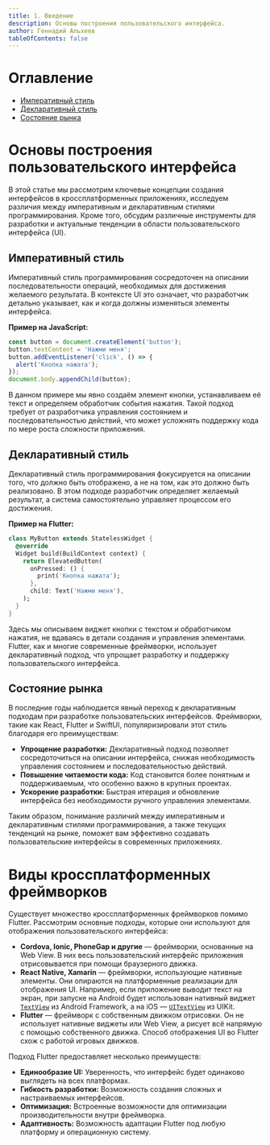 ```yaml
---
title: 1. Введение
description: Основы построения пользовательского интерфейса.
author: Геннадий Альхеев
tableOfContents: false
---
```

# Оглавление

- [Императивный стиль](#%D0%98%D0%BC%D0%BF%D0%B5%D1%80%D0%B0%D1%82%D0%B8%D0%B2%D0%BD%D1%8B%D0%B9-%D1%81%D1%82%D0%B8%D0%BB%D1%8C)
- [Декларативный стиль](#%D0%94%D0%B5%D0%BA%D0%BB%D0%B0%D1%80%D0%B0%D1%82%D0%B8%D0%B2%D0%BD%D1%8B%D0%B9-%D1%81%D1%82%D0%B8%D0%BB%D1%8C)
- [Состояние рынка](#%D0%A1%D0%BE%D1%81%D1%82%D0%BE%D1%8F%D0%BD%D0%B8%D0%B5-%D1%80%D1%8B%D0%BD%D0%BA%D0%B0)

# Основы построения пользовательского интерфейса

В этой статье мы рассмотрим ключевые концепции создания интерфейсов в кроссплатформенных приложениях, исследуем различия между императивным и декларативным стилями программирования. Кроме того, обсудим различные инструменты для разработки и актуальные тенденции в области пользовательского интерфейса (UI).

## Императивный стиль

Императивный стиль программирования сосредоточен на описании последовательности операций, необходимых для достижения желаемого результата. В контексте UI это означает, что разработчик детально указывает, как и когда должны изменяться элементы интерфейса.

**Пример на JavaScript:**

```javascript
const button = document.createElement('button');
button.textContent = 'Нажми меня';
button.addEventListener('click', () => {
  alert('Кнопка нажата');
});
document.body.appendChild(button);
```

В данном примере мы явно создаём элемент кнопки, устанавливаем её текст и определяем обработчик события нажатия. Такой подход требует от разработчика управления состоянием и последовательностью действий, что может усложнять поддержку кода по мере роста сложности приложения.

## Декларативный стиль

Декларативный стиль программирования фокусируется на описании того, что должно быть отображено, а не на том, как это должно быть реализовано. В этом подходе разработчик определяет желаемый результат, а система самостоятельно управляет процессом его достижения.

**Пример на Flutter:**

```dart
class MyButton extends StatelessWidget {
  @override
  Widget build(BuildContext context) {
    return ElevatedButton(
      onPressed: () {
        print('Кнопка нажата');
      },
      child: Text('Нажми меня'),
    );
  }
}
```

Здесь мы описываем виджет кнопки с текстом и обработчиком нажатия, не вдаваясь в детали создания и управления элементами. Flutter, как и многие современные фреймворки, использует декларативный подход, что упрощает разработку и поддержку пользовательского интерфейса.

## Состояние рынка

В последние годы наблюдается явный переход к декларативным подходам при разработке пользовательских интерфейсов. Фреймворки, такие как React, Flutter и SwiftUI, популяризировали этот стиль благодаря его преимуществам:

- **Упрощение разработки:** Декларативный подход позволяет сосредоточиться на описании интерфейса, снижая необходимость управления состоянием и последовательностью действий.
- **Повышение читаемости кода:** Код становится более понятным и поддерживаемым, что особенно важно в крупных проектах.
- **Ускорение разработки:** Быстрая итерация и обновление интерфейса без необходимости ручного управления элементами.

Таким образом, понимание различий между императивным и декларативным стилями программирования, а также текущих тенденций на рынке, поможет вам эффективно создавать пользовательские интерфейсы в современных приложениях.

# Виды кроссплатформенных фреймворков

Существует множество кроссплатформенных фреймворков помимо Flutter. Рассмотрим основные подходы, которые они используют для отображения пользовательского интерфейса:

- **Cordova, Ionic, PhoneGap и другие** — фреймворки, основанные на Web View. В них весь пользовательский интерфейс приложения отрисовывается при помощи браузерного движка.
- **React Native, Xamarin** — фреймворки, использующие нативные элементы. Они опираются на платформенные реализации для отображения UI. Например, если приложение выводит текст на экран, при запуске на Android будет использован нативный виджет [`TextView`](https://developer.android.com/reference/android/widget/TextView) из Android Framework, а на iOS — [`UITextView`](https://developer.apple.com/documentation/uikit/uitextview) из UIKit.
- **Flutter** — фреймворк с собственным движком отрисовки. Он не использует нативные виджеты или Web View, а рисует всё напрямую с помощью собственного движка. Способ отображения UI во Flutter схож с работой игровых движков.

Подход Flutter предоставляет несколько преимуществ:

- **Единообразие UI:** Уверенность, что интерфейс будет одинаково выглядеть на всех платформах.
- **Гибкость разработки:** Возможность создания сложных и настраиваемых интерфейсов.
- **Оптимизация:** Встроенные возможности для оптимизации производительности внутри фреймворка.
- **Адаптивность:** Возможность адаптации Flutter под любую платформу и операционную систему.